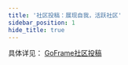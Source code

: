 ```yaml
---
title: '社区投稿：展现自我，活跃社区'
sidebar_position: 1
hide_title: true
---
```


具体详见： [GoFrame社区投稿](https://wiki.goframe.org/pages/viewpage.action?pageId=3673232)